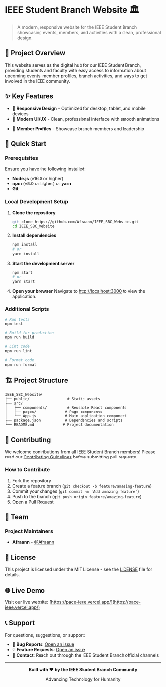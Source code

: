 # IEEE Student Branch Website 🏛️

> A modern, responsive website for the IEEE Student Branch showcasing events, members, and activities with a clean, professional design.

## 🌟 Project Overview

This website serves as the digital hub for our IEEE Student Branch, providing students and faculty with easy access to information about upcoming events, member profiles, branch activities, and ways to get involved in the IEEE community.

## ✨ Key Features

- 📱 **Responsive Design** - Optimized for desktop, tablet, and mobile devices
- 🎨 **Modern UI/UX** - Clean, professional interface with smooth animations
<!-- - 📅 **Event Management** - Dynamic event listings and registration system -->
- 👥 **Member Profiles** - Showcase branch members and leadership
<!-- - 🏆 **Activity Showcase** - Highlight branch achievements and projects -->
<!-- - ⚡ **Fast Performance** - Optimized React components and efficient rendering -->
<!-- - 🎯 **SEO Optimized** - Enhanced search engine visibility -->

## 🚀 Quick Start

### Prerequisites

Ensure you have the following installed:
- **Node.js** (v16.0 or higher)
- **npm** (v8.0 or higher) or **yarn**
- **Git**

### Local Development Setup

1. **Clone the repository**
   ```bash
   git clone https://github.com/Afraann/IEEE_SBC_Website.git
   cd IEEE_SBC_Website
   ```

2. **Install dependencies**
   ```bash
   npm install
   # or
   yarn install
   ```

3. **Start the development server**
   ```bash
   npm start
   # or
   yarn start
   ```

4. **Open your browser**
   Navigate to [http://localhost:3000](http://localhost:3000) to view the application.

### Additional Scripts

```bash
# Run tests
npm test

# Build for production
npm run build

# Lint code
npm run lint

# Format code
npm run format
```

## 🏗️ Project Structure

```
IEEE_SBC_Website/
├── public/                 # Static assets
├── src/
│   ├── components/         # Reusable React components
│   ├── pages/             # Page components
│   └── App.js             # Main application component
├── package.json           # Dependencies and scripts
└── README.md             # Project documentation
```

## 🤝 Contributing

We welcome contributions from all IEEE Student Branch members! Please read our [Contributing Guidelines](CONTRIBUTING.md) before submitting pull requests.

### How to Contribute

1. Fork the repository
2. Create a feature branch (`git checkout -b feature/amazing-feature`)
3. Commit your changes (`git commit -m 'Add amazing feature'`)
4. Push to the branch (`git push origin feature/amazing-feature`)
5. Open a Pull Request

## 👥 Team

### Project Maintainers

- **Afraann** - [@Afraann](https://github.com/Afraann)

## 📄 License

This project is licensed under the MIT License - see the [LICENSE](LICENSE) file for details.

## 🌐 Live Demo

Visit our live website: [https://pace-ieee.vercel.app/](https://pace-ieee.vercel.app/)

## 📞 Support

For questions, suggestions, or support:

- 🐛 **Bug Reports**: [Open an issue](https://github.com/Afraann/IEEE_SBC_Website/issues)
- 💡 **Feature Requests**: [Open an issue](https://github.com/Afraann/IEEE_SBC_Website/issues)
- 📧 **Contact**: Reach out through the IEEE Student Branch official channels

---

<div align="center">
  <p><strong>Built with ❤️ by the IEEE Student Branch Community</strong></p>
  <p>Advancing Technology for Humanity</p>
</div>
